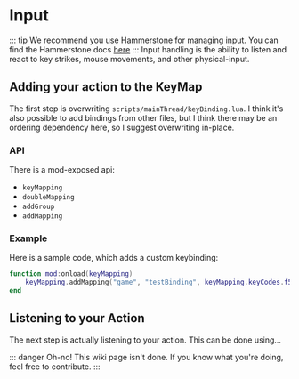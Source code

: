 # Input
::: tip
We recommend you use Hammerstone for managing input. You can find the Hammerstone docs [here](/hammerstone/input-manager.md)
:::
Input handling is the ability to listen and react to key strikes, mouse movements, and other physical-input.

## Adding your action to the KeyMap

The first step is overwriting `scripts/mainThread/keyBinding.lua`. I think it's also possible to add bindings from other files, but I think there may be an ordering dependency here, so I suggest overwriting in-place.

### API
There is a mod-exposed api:
 - `keyMapping`
 - `doubleMapping`
 - `addGroup`
 - `addMapping`

### Example

Here is a sample code, which adds a custom keybinding:

```lua
function mod:onload(keyMapping)
	keyMapping.addMapping("game", "testBinding", keyMapping.keyCodes.f5, nil)
end
```

## Listening to your Action

The next step is actually listening to your action. This can be done using...

::: danger Oh-no!
This wiki page isn't done. If you know what you're doing, feel free to contribute.
:::